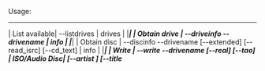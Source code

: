 Usage:
  _______________
 | List available| --listdrives
 | drives        |
 |_______________|
 | Obtain drive  | --driveinfo --drivename <name>
 | info          |
 |_______________|
 | Obtain disc   | --discinfo --drivename <name> [--extended] [--read_isrc] [--cd_text]
 | info          |
 |_______________|
 | Write         | --write --drivename <name> [--real] [--tao]
 | ISO/Audio Disc| [--artist <artist>] [--title <title>] [--speed <speed>]
 |               | [--audio] <audio files> [--cdextra] [--iso <volumename>]
 |               | [--iso-no-joliet] [--iso-mode2] [--speedtest]
 |               | [--enable_abort] [--close_session] [--detect_non_empty_disc]
 |               | [--cd_text] [--underrun_prot]
 |               | [--import_udf] [--import_vms_session]
 |               | [--use_rockridge] [--create_iso_fs] [--create_udf_fs]
 |               | [--disable_eject] [--verify] [--dvd] [--use_allspace]
 |               | <disk file> ...
 |               | [--force_erase_disc] [--nero_log_timestamp]
 |               | [--output_image <filename>]
 |               | [--userobot <robotname>] [--robot_port_type <type>]
 |               | [--robot_port_num <num>] [--set_robot_flag <flagtype>]
 |               | [--robot_flag_value <value>]
 |               | [--booktype_dvdrom] [--layerbreak <sectornumber>]
 |               | [--udf_revision <value>] [--udf_partition_type <type>]
 |               | [--allowunicodelabel] [--spare_area <option>]
 |               |
 |               | NOTE: At least one audio file or one disk file needs to be
 |               | specified!
 |_______________|
 | Write         | --write --drivename <name> [--real] [--tao]
 | Video CD      | --videocd [--speed <speed>] [--speedtest] [--enable_abort]
 |               | [--close_session] <video files> [--iso <volumename>]
 |               | [--iso-no-joliet] [--iso-mode2] [--speedtest]
 |               | [--enable_abort] [--close_session] [--detect_non_empty_disc]
 |               | [--underrun_prot] [--disable_eject] <disk file>...
 |               | [--force_erase_disc] [--nero_log_timestamp]
 |               | [--temp_path <path>] [--output_image <filename>]
 |               | [--userobot <robotname>] [--robot_port_type <type>]
 |               | [--robot_port_num <num>] [--set_robot_flag <flagtype>]
 |               | [--robot_flag_value <value>]
 |_______________|
 | Write Super   | --write --drivename <name> [--real] [--tao]
 | Video CD      | --svideocd [--speed <speed>] [--speedtest] [--enable_abort]
 |               | [--close_session] <video files> [--iso <volumename>]
 |               | [--iso-no-joliet] [--iso-mode2] [--speedtest]
 |               | [--enable_abort] [--close_session] [--detect_non_empty_disc]
 |               | [--underrun_prot] [--disable_eject] <disk file>...
 |               | [--force_erase_disc] [--nero_log_timestamp]
 |               | [--temp_path <path>] [--output_image <filename>]
 |               | [--userobot <robotname>] [--robot_port_type <type>]
 |               | [--robot_port_num <num>] [--set_robot_flag <flagtype>]
 |               | [--robot_flag_value <value>]
 |_______________|
 | Write image   | --write --drivename <name> [--real] [--tao] [--dvd]
 |               | --image <image filename> [--speed <speed>] [--speedtest]
 |               | [--enable_abort] [--close_session] [--detect_non_empty_disc]
 |               | [--underrun_prot] [--disable_eject]
 |               | [--force_erase_disc] [--nero_log_timestamp]
 |               | [--output_image <filename>]
 |               | [--userobot <robotname>] [--robot_port_type <type>]
 |               | [--robot_port_num <num>] [--set_robot_flag <flagtype>]
 |               | [--robot_flag_value <value>]
 |               | [--booktype_dvdrom] [--layerbreak <sectornumber>]
 |               | [--spare_area <option>]
 |_______________|
 | Write         | --write --drivename <name> [--real] [--tao]
 | freestyle disc| [--artist <artist>] [--title <title>] [--speed <speed>]
 |               | [--cdextra] [--iso <volumename>]
 |               | [--freestyle_mode1 <filename>]
 |               | [--freestyle_mode2 <filename>]
 |               | [--freestyle_audio <filename>]
 |               | [--iso-no-joliet] [--iso-mode2] [--speedtest]
 |               | [--enable_abort] [--close_session] [--detect_non_empty_disc]
 |               | [--cd_text] [--underrun_prot]
 |               | [--import_udf] [--import_vms_session]
 |               | [--use_rockridge] [--create_iso_fs] [--create_udf_fs]
 |               | [--disable_eject] [--verify] [--use_allspace] <disk file>...
 |               | [--force_erase_disc] [--nero_log_timestamp]
 |               | [--output_image <filename>]
 |               | [--userobot <robotname>] [--robot_port_type <type>]
 |               | [--robot_port_num <num>] [--set_robot_flag <flagtype>]
 |               | [--robot_flag_value <value>]
 |               | [--booktype_dvdrom] [--layerbreak <sectornumber>]
 |               | [--udf_revision <value>] [--udf_partition_type <type>]
 |               | [--spare_area <option>]
 |               |
 |               | NOTE: Any number of freestyle tracks can be specified up to
 |               | a maximum of 99 tracks.!
 |_______________|
 | Copy disc     | --write --drivename <name> --disccopy <source drivename>
 |               | [--real] [--tao][--enable_abort] [--detect_non_empty_disc]
 |               | [--underrun_prot] [--disable_eject] [--verify]
 |               | [--force_erase_disc] [--nero_log_timestamp]
 |               | [--output_image <filename>]
 |               | [--copy_temp_image_path <path>] [--copy_keep_temp_image]
 |               | [--copy_retries <num>] [--copy_read_speed <speed>] [--dvd]
 |               | [--copy_continue_on_data_read_errors] [--copy_raw_read_mode]
 |               | [--copy_abort_on_audio_read_errors] [--copy_read_isrc]
 |               | [--userobot <robotname>] [--robot_port_type <type>]
 |               | [--robot_port_num <num>] [--set_robot_flag <flagtype>]
 |               | [--robot_flag_value <value>] [--spare_area <option>]
 |_______________|
 | Estimate      | --estimate --drivename <name> [--tao]
 | track size    | [--iso <volumename>] [--iso-no-joliet] [--iso-mode2]
 |               | [--close_session] [--import_udf] [--import_vms_session]
 |               | [--use_rockridge] [--create_iso_fs] [--create_udf_fs]
 |               | [--disable_eject] [--dvd] [--use_allspace]
 |               | [--estimate_no_fs_overhead] [--estimate_no_data]
 |               | [--estimate_no_exact_size] <disk file> ...
 |               | [--udf_revision <value>] [--udf_partition_type <type>]
 |_______________|
 | Read audio    | --read --drivename <name> [--read_speed <speed>]
 | track(s)      | --XY <filename> [-XY <filename> ...]
 |_______________|
 | List audio    | --listformats
 | formats       |
 |_______________|
 | Erase disc    | --erase [--entire] --drivename <name>
 |               | [--userobot <robotname>] [--robot_port_type <type>]
 |               | [--robot_port_num <num>] [--set_robot_flag <flagtype>]
 |               | [--robot_flag_value <value>]
 |_______________|
 | Eject disc    | --eject --drivename <name>
 |_______________|
 | Load disc     | --load --drivename <name>
 |_______________|
 | Obtain image  | --imageinfo <filename>
 | file disc info|
 |_______________|
 | Version info  | --version
 |_______________|
 | List available| --listrobot_port_types
 | robot port    |
 | types         |
 |_______________|
 | List available| --listrobots
 | robot drivers |
 |_______________|
 | List available| --listrobotflags
 | robot options |
 |_______________|
 | Set device    | --deviceoption --drivename <name>
 | option        | [--layerbreak <sectornumber>]
 |_______________|

 Each command supports the following switches: [--no_error_log],
 [--error_log <log filename>], [--no_user_interaction] and [@parameter_file]

  _______________
 | --write       | Burn disc.
 |_______________|
 | --drivename   | <name> is either the "full name" of the drive or the
 | <name>        | drive letter.
 |_______________|
 | --real        | Forces the disc to be actually burned. If --real is not
 |               | specified the process is only simulated.
 |_______________|
 | --tao         | Disc is burned in TAO mode (DAO is default).
 |_______________|
 | --dao96       | Disc is burned in DAO/96 mode (DAO is default).
 |_______________|
 | --burnproof   | Obsolete option, use --underrun_prot instead.
 |_______________|
 | --artist      | <artist> is the artist name as to be written on disc.
 | <artist>      |
 |_______________|
 | --title       | <title> is the title to be written on disc.
 | <title>       |
 |_______________|
 | --read_speed  | <speed> is the speed at which the audio tracks will be read
 | <speed>       | (in x150KB/s).
 |_______________|
 | --speed       | <speed> is the speed at which the disc will be burned
 | <speed>       | (for CD in x150 KB/s and for DVD in x1,385 KB/s).
 |_______________|
 | --speed_in_   | <speed> is the speed at which the disc will be burned
 |  kbps <speed> | (in KB/s).
 |_______________|
 | --audio       | The disc is burned with audio information.
 |_______________|
 | <audio files> | <audio files> is a list of audio files (wav, mp3, wma, pcm).
 |_______________|
 | --cdextra     | Use the CDExtra feature.
 |_______________|
 | --iso         | <volume name> is the volume name to be stored on the disc.
 | <volume name> |
 |_______________|
 |--iso-no-joliet| Do not use Joliet format.
 |_______________|
 | --iso-mode2   | Burn the disc using mode 2.
 |_______________|
 | --speedtest   | Perform speed test before burning.
 |_______________|
 | --enable_abort| Notify which operations can and which cannot be aborted.
 |_______________|
 |--close_session| Close the session, not the whole disc.
 |_______________|
 |--detect_non_  | Detect if the disc for burning is a non empty
 | empty_disc    | RW media and offer to take certain actions.
 |_______________|
 | --cd_text     | Write or read CD text (if supported by device).
 |_______________|
 | --videocd     | Burn a Video CD.
 |_______________|
 | --svideocd    | Burn a Super Video CD.
 |_______________|
 | <video files> | <video files> represents a list of video files (mpeg, jpeg).
 |_______________|
 | --image       | <filename> is the filename to the image file.
 | <filename>    |
 |_______________|
 | --read        | Read audio track(s).
 |_______________|
 | --XY          | XY is the number of the audio track that is to be saved to
 | <filename>    | <filename>.
 |_______________|
 | --erase       | Erase an RW media.
 |_______________|
 | --entire      | Erase the entire disc (the default is quick erase).
 |_______________|
 | --eject       | Eject disc.
 |_______________|
 | --load        | Load disc.
 |_______________|
 | --version     | Print NeroAPI version information.
 |_______________|
 | --underrun_   | Protect from underrun condition.
 |   prot        |
 |_______________|
 | --stream_     | Set stream recording mode for real time recording.
 |   recording   |
 |_______________|
 | --use_        | Use rockridge format.
 |   rockridge   |
 |_______________|
 | --create      | Create ISO filesystem.
 |   _iso_fs     |
 |_______________|
 | --create      | Create UDF filesystem.
 |   _udf_fs     |
 |_______________|
 | --dvdvideo    | Perform reallocation of files in VIDEO_TS
 |   _realloc    | directory.
 |_______________|
 | --dvdvideo    | Create DVD-Video compatible disc.
 |   _cmpt       | --create_iso_fs --create_udf_fs and
 |               | --iso-no-joliet also need to be specified.
 |_______________|
 | --import      | Obsolete option; will be ignored.
 |   rockridge   |
 |_______________|
 | --import_udf  | Import UDF format.
 |_______________|
 | --import_vms  | Import Virtual Multisession (VMS) session
 |   _session    | (session number treated as VMS session).
 |_______________|
 | --import      | Obsolete option; will be ignored.
 |   _iso_only   |
 |_______________|
 | --import      | Import session number (if omitted, the last
 |  <session #>  | session is imported).
 |_______________|
 | --prefer      | Obsolete option; will be ignored.
 |   _rockridge  |
 |_______________|
 | --freestyle_  | Burn the file in mode 1.
 |  mode1        |
 |_______________|
 | --freestyle_  | Burn the file in mode 2.
 |  mode2        |
 |_______________|
 | --freestyle_  | Burn the file in audio mode.
 |  audio        |
 |_______________|
 | --disable_    | Disables disc ejection after burn completion.
 |   eject       |
 |_______________|
 | --verify      | Verify ISO filesystem after writing.
 |_______________|
 | --dvd_high_   | Used for better compatibility of burned DVDs.
 |  compatibility| At least 1GB will be written.
 |_______________|
 | --dvd         | Select DVD as media type.
 |_______________|
 | --recursive   | Do a recursive file search.
 |_______________|
 | --force_erase_| Delete disc without user interaction
 |   disc        | (requires --detect_non_empty_disc).
 |_______________|
 | --nero_log_   | Add a timestamp to the log's file name.
 |   timestamp   |
 |_______________|
 | --temp_path   | Specify a temporary path for Video CD files.
 |_______________|
 | --media_type  | Specify a media type (combine with +)
 |   <type>      |  media_cd, media_ddcd, media_dvd_m, media_dvd_p,
 |               |  media_dvd_any, media_dvd_ram, media_ml, media_mrw,
 |               |  media_no_cdr, media_no_cdrw, media_cdrw, media_cdr
 |               |  media_dvd_rom, media_cdrom, media_no_dvd_m_rw,
 |               |  media_no_dvd_m_r, media_no_dvd_p_rw,
 |               |  media_no_dvd_p_r, media_dvd_m_r, media_dvd_m_rw,
 |               |  media_dvd_p_r, media_dvd_p_rw, media_fpacket,
 |               |  media_vpacket, media_packetw, media_hdb or
 |               |  media_dvd_p_r9, media_dvd_m_r9, media_dvd_any_r9,
 |               |  media_dvd_p_rw9, media_dvd_m_rw9, media_dvd_any_rw9,
 |               |  media_bd_rom, media_bd_r, media_bd_re, media_bd,
 |               |  media_bd_r_dl, media_bd_re_dl, media_bd_any,
 |               |  media_hd_dvd_rom, media_hd_dvd_r, media_hd_dvd_rw,
 |               |  media_hd_dvd, media_hd_dvd_ram, media_hd_dvd_r_dl,
 |               |  media_hd_dvd_any_r, media_hd_dvd_any.
 |_______________|
 | --no_user_    | Allow the whole process to take place with no user
 |  interaction  | interaction (no questions asked).
 |_______________|
 | --output_image| Specify output image file name if image recorder is used
 |               | to avoid prompting for filename.
 |_______________|
 | --use_allspace| Use all space on the media.
 |_______________|
 | --relax_joliet| Relax Joliet file name length limitations.
 |_______________|
 | --japanese_   | CD Text is treated as Japanese CD Text (must include
 |  cd_text      | --cd_text as well).
 |_______________|
 |--disable_eject| Do not eject the RW media after erasing it.
 | _after_erase  |
 |_______________|
 | --force_eject | Force disc ejection after erasing the RW media.
 |  _after_erase |
 |_______________|
 | --system_     | <text> is the "system identifier" of an ISO track.
 |  identifier   |
 |  <text>       |
 |_______________|
 | --volume_set  | <text> is the "volume set" of an ISO track.
 |  <text>       |
 |_______________|
 | --publisher   | <text> is the "publisher" of an ISO track.
 |  <text>       |
 |_______________|
 | --data_       | <text> is the "data preparer" of an ISO track.
 |preparer <text>|
 |_______________|
 | --application | <text> is the "application" of an ISO track.
 |  <text>       |
 |_______________|
 | --copyright   | <text> is the "copyright" of an ISO track.
 |  <text>       |
 |_______________|
 | --abstract    | <text> is the "abstract" of an ISO track.
 |  <text>       |
 |_______________|
 |--bibliographic| <text> is the "bibliographic" of an ISO track.
 |  <text>       |
 |_______________|
 | --backup      | Replace imported files only if newer are found.
 |_______________|
 | --booktype    | The book type of a burned DVD will be set to
 |   _dvdrom     | DVD-ROM.
 |_______________|
 | --no_booktype | Do not change the book type of a DVD even if the default
 |   _change     | setting is to change the book type to DVD-ROM.
 |_______________|
 | --estimate_no | Do not include the file system overhead in calculation.
 |   fs_overhead |
 |_______________|
 | --estimate_no | Do not include data in calculation.
 |   data        |
 |_______________|
 | --estimate_no | Do not calculate the exact size (quicker).
 |   exact_size  |
 |_______________|
 | --cd_overburn | Specify CD overburn size in blocks.
 |   <size>      |
 |_______________|
 | --dvd_overburn| Specify DVD overburn size in blocks.
 |   <size>      |
 |_______________|
 | --relative_ov | Specify relative CD overburn size in blocks.
 | erburn <size> |
 |_______________|
 | --copy_temp_  | Specify temporary image path for a disc copy operation.
 |   image_path  | Omitting it causes on-the-fly copy.
 |_______________|
 | --copy_keep_  | Do not delete temporary image path after disc copy
 |   temp_image  | operation.
 |_______________|
 | --copy_retries| Specify retry count on read errors.
 |   <num>       |
 |_______________|
 | --copy_read_  | Specify disc copy read speed in kb/s.
 |   speed <spd> |
 |_______________|
 | --copy_       | Ignore data errors during disc copy.
 |  continue_on_ | Default is to abort.
 |  data_read_   |
 |  errors       |
 |_______________|
 | --copy_       | Abort on audio errors during disc copy.
 | abort_on_audio| Default is to ignore.
 | read_errors   |
 |_______________|
 | --copy_raw_   | Use raw read mode for disc copy.
 |   read_mode   |
 |_______________|
 | --copy_read_  | Read ISRC and media catalog number during disc copy.
 |   isrc        |
 |_______________|
 | --userobot    | Use robot to move the disc to and from recorder.
 |   <robotname> |
 |_______________|
 | --robot_port_ | Specify the port type the robo is connected to: COM, LPT,
 |   type <type> | USB. Default is COM.
 |_______________|
 | --robot_port_ | Specify the port number the robo is connected to: 1, 2, 3...
 |   num <num>   | Default is 1.
 |_______________|
 | --set_robot_  | Set special robot flag before burning: robo_cleanup,
 |   flag        |  robo_insertcd_retries.
 |   <flagtype>  |
 |_______________|
 | --robot_flag_ | Set value for flag specified above.
 |   value       |
 |   <value>     |
 |_______________|
 | --layerbreak  | Set layer break at specified sector position of layer 0.
 | <sectornumber>| <sectornumber> must be a multiple of 16.
 |_______________|
 | --booktype_   | Set the book type of burnt DVD to DVD-ROM.
 |   dvdrom      |
 |_______________|
 | --udf_revision| Set one of following values for UDF revision:
 |   <value>     | udf_102, udf_150, udf_200, udf_201, udf_250, udf_260.
 |_______________|
 | --udf_parti   | Set one of following values for UDF partition type:
 |   tion_type   | physical, virtual, sparable.
 |   <type>      |
 |_______________|
 |--allowunicode | Burning 16 bit unicode volume labels for DVD-Video
 |  label        |  compatible compilations
 |_______________|
 | --spare_area  | Define if spare area on BD should be allocated or not.
 |     <option>  | The option values: no_action, allocate, no_allocate.
 |_______________|
 | --extended    | Get extended CD info like file system type of
 |               |  particular track
 |_______________|
 | --read_isrc   | Also read ISRC if disc info requested
 |_______________|
 | --boot_image  | Provide a boot image for the bootable disc.
 | <filename>    | <filename> path to the boot image.
 |_______________|
 |--boot_platform| Target platform of the boot image.
 | <plattform>   | <plattform> possible platform parameter are:
 |               | x86, ppc, mac, efi
 |_______________|
 |--boot_message | Optional boot message.
 | <message>     | <message> message to be shown.
 |_______________|
 | --boot_type   | Declares the type of the boot image
 |    <type>     | <type> possible types are:
 |               | noemulation, 1_22MB, 1_44MB, 2_88MB, hdd
 |_______________|
 |--boot_loadsize| Declares the size of the boot image
 |    <size>     | <size>
 |_______________|
 | @param_file   | param_file contains the command line arguments.
 |_______________|